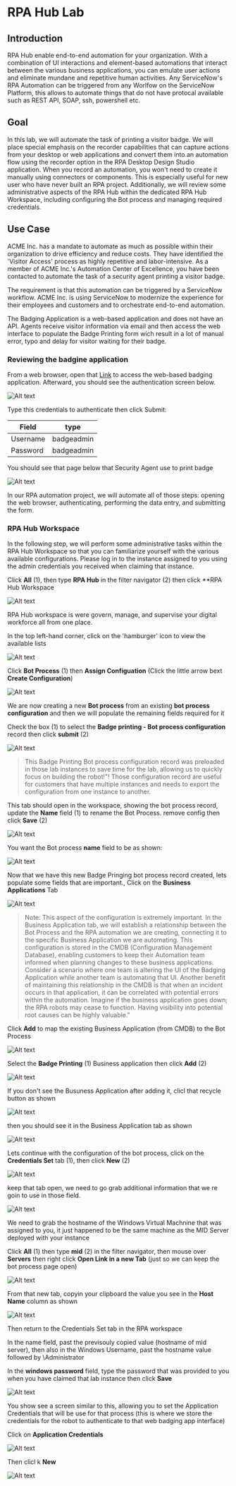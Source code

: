 # RPA Hub Lab

## Introduction

RPA Hub enable end-to-end automation for your organization. With a combination of UI interactions and element-based automations that interact between the various business applications, you can emulate user actions and eliminate mundane and repetitive human activities. Any ServiceNow's RPA Automation can be triggered from any Worlfow on the ServiceNow Platform, this allows to automate things that do not have protocal available such as REST API, SOAP, ssh, powershell etc. 

## Goal 

In this lab, we will automate the task of printing a visitor badge. We will place special emphasis on the recorder capabilities that can capture actions from your desktop or web applications and convert them into an automation flow using the recorder option in the RPA Desktop Design Studio application. When you record an automation, you won't need to create it manually using connectors or components. This is especially useful for new user who have never built an RPA project. Additionally, we will review some administrative aspects of the RPA Hub within the dedicated RPA Hub Workspace, including configuring the Bot process and managing required credentials.

## Use Case

ACME Inc. has a mandate to automate as much as possible within their organization to drive efficiency and reduce costs. They have identified the 'Visitor Access' process as highly repetitive and labor-intensive. As a member of ACME Inc.'s Automation Center of Excellence, you have been contacted to automate the task of a security agent printing a visitor badge.

The requirement is that this automation can be triggered by a ServiceNow workflow. ACME Inc. is using ServiceNow to modernize the experience for their employees and customers and to orchestrate end-to-end automation.

The Badging Application is a web-based application and does not have an API. Agents receive visitor information via email and then access the web interface to populate the Badge Printing form wich result in a lot of manual error, typo and delay for visitor waiting for their badge.


### Reviewing the badgine application

From a web browser, open that [Link](https://automationengine.westus2.cloudapp.azure.com) to access the web-based badging application. Afterward, you should see the authentication screen below.

![Alt text](img/2023-10-02_08-23-29.png)

Type this credentials to authenticate then click Submit:

| Field | type |
   |-------|-------|
   | Username | badgeadmin |
   | Password | badgeadmin |

You should see that page below that Security Agent use to print badge

![Alt text](img/2023-10-02_08-28-54.png)

In our RPA automation project, we will automate all of those steps: opening the web browser, authenticating, performing the data entry, and submitting the form.

### RPA Hub Workspace

In the following step, we will perform some administrative tasks within the RPA Hub Workspace so that you can familiarize yourself with the various available configurations. Please log in to the instance assigned to you using the admin credentials you received when claiming that instance.

Click **All** (1), then type **RPA Hub** in the filter navigator (2) then click **RPA Hub Workspace

![Alt text](img/2023-10-02_08-41-05.png)

RPA Hub workspace is were govern, manage, and supervise your digital workforce all from one place.

In the top left-hand corner, click on the 'hamburger' icon to view the available lists

![Alt text](img/2023-10-02_08-44-35.png)

Click **Bot Process** (1) then **Assign Configuation** (Click the little arrow bext **Create Configuration**)

![Alt text](img/2023-10-02_08-50-15.png)

We are now creating a new **Bot process** from an existing **bot process configuration** and then we will populate the remaining fields required for it

Check the box (1) to select the **Badge printing - Bot process configuration** record then click **submit** (2)

![Alt text](img/2023-10-02_08-52-51.png)

> This Badge Printing Bot process configuration record was preloaded in those lab instances to save time for the lab, allowing us to quickly focus on building the robot!"! Those configuration record are useful for customers that have multiple instances and needs to export the configuration from one instance to another.

This tab should open in the workspace, showing the bot process record, update the **Name** field (1) to rename the Bot Process. remove config then click **Save** (2) 

![Alt text](<img/2023-10-02_08-57-01 (1).png>)

You want the Bot process **name** field to be as shown:

![Alt text](img/2023-10-02_08-59-55.png)

Now that we have this new Badge Pringing bot process record created, lets populate some fields that are important., Click on the **Business Applications** Tab

![Alt text](img/2023-10-02_09-02-47.png)

> Note: This aspect of the configuration is extremely important. In the Business Application tab, we will establish a relationship between the Bot Process and the RPA automation we are creating, connecting it to the specific Business Application we are automating. This configuration is stored in the CMDB (Configuration Management Database), enabling customers to keep their Automation team informed when planning changes to these business applications. Consider a scenario where one team is altering the UI of the Badging Application while another team is automating that UI. 
Another benefit of maintaining this relationship in the CMDB is that when an incident occurs in that application, it can be correlated with potential errors within the automation. Imagine if the business application goes down; the RPA robots may cease to function. Having visibility into potential root causes can be highly valuable."

Click **Add** to  map the existing Business Application (from CMDB) to the Bot Process

![Alt text](img/2023-10-02_09-11-02.png)

Select the **Badge Printing** (1)  Business application then click **Add** (2)

![Alt text](img/2023-10-02_09-12-30.png)

If you don't see the Busuness Application after adding it, clicl that recycle button as shown

![Alt text](img/2023-10-02_09-13-57.png)

then you should see it in the Business Application tab as shown

![Alt text](img/2023-10-02_09-15-03.png)

Lets continue with the configuration of the bot process, click on the **Credentials Set** tab (1), then click **New** (2)

![Alt text](img/2023-10-02_09-17-26.png)

keep that tab open, we need to go grab additional information that we re goin to use in those field.

![Alt text](<img/2023-10-02_09-19-27 (1).png>)

We need to grab the hostname of the Windows Virtual Machnine that was assigned to you, it just happened to be the same machine as the MID Server deployed with your instance

Click **All** (1) then type **mid** (2) in the filter navigator, then mouse over **Servers** then right click **Open Link in a new Tab** (just so we can keep the bot process page open)

![Alt text](img/2023-10-02_09-21-44.png)

From that new tab, copyin your clipboard the value you see in the **Host Name** column as shown

![Alt text](img/2023-10-02_09-25-17.png)

Then return to the Credentials Set tab in the RPA workspace

In the name field, past the previsouly copied value (hostname of mid server), then also in the Windows Username, past the hostname value followed by \Administrator

In the **windows password** field, type the password that was provided to you when you have claimed that lab instance then click **Save**

![Alt text](<img/2023-10-02_09-28-16 (1).png>)

You show see a screen similar to this, allowing you to set the Application Credentials that will be use for that process (this is where we store the credentials for the robot to authenticate to that web badging app interface)

Click on **Application Credentials**

![Alt text](img/2023-10-02_09-31-27.png)

Then clicl k **New**

![Alt text](img/2023-10-02_09-33-12.png)